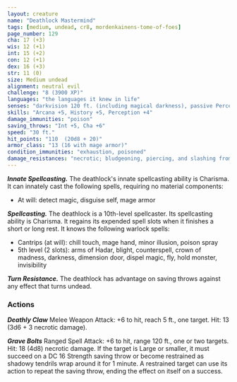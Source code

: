 ```yaml
---
layout: creature
name: "Deathlock Mastermind"
tags: [medium, undead, cr8, mordenkainens-tome-of-foes]
page_number: 129
cha: 17 (+3)
wis: 12 (+1)
int: 15 (+2)
con: 12 (+1)
dex: 16 (+3)
str: 11 (0)
size: Medium undead
alignment: neutral evil
challenge: "8 (3900 XP)"
languages: "the languages it knew in life"
senses: "darkvision 120 ft. (including magical darkness), passive Perception 14"
skills: "Arcana +5, History +5, Perception +4"
damage_immunities: "poison"
saving_throws: "Int +5, Cha +6"
speed: "30 ft."
hit_points: "110  (20d8 + 20)"
armor_class: "13 (16 with mage armor)"
condition_immunities: "exhaustion, poisoned"
damage_resistances: "necrotic; bludgeoning, piercing, and slashing from nonmagical attacks that aren't silvered"
---
```


***Innate Spellcasting.*** The deathlock's innate spellcasting ability is Charisma. It can innately cast the following spells, requiring no material components:
* At will: detect magic, disguise self, mage armor

***Spellcasting.*** The deathlock is a 10th-level spellcaster. Its spellcasting ability is Charisma. It regains its expended spell slots when it finishes a short or long rest. It knows the following warlock spells:
* Cantrips (at will): chill touch, mage hand, minor illusion, poison spray
* 5th level (2 slots): arms of Hadar, blight, counterspell, crown of madness, darkness, dimension door, dispel magic, fly, hold monster, invisibility

***Turn Resistance.*** The deathlock has advantage on saving throws against any effect that turns undead.

### Actions

***Deathly Claw*** Melee Weapon Attack: +6 to hit, reach 5 ft., one target. Hit: 13 (3d6 + 3 necrotic damage).

***Grave Bolts*** Ranged Spell Attack: +6 to hit, range 120 ft., one or two targets. Hit: 18 (4d8) necrotic damage. If the target is Large or smaller, it must succeed on a DC 16 Strength saving throw or become restrained as shadowy tendrils wrap around it for 1 minute. A restrained target can use its action to repeat the saving throw, ending the effect on itself on a success.